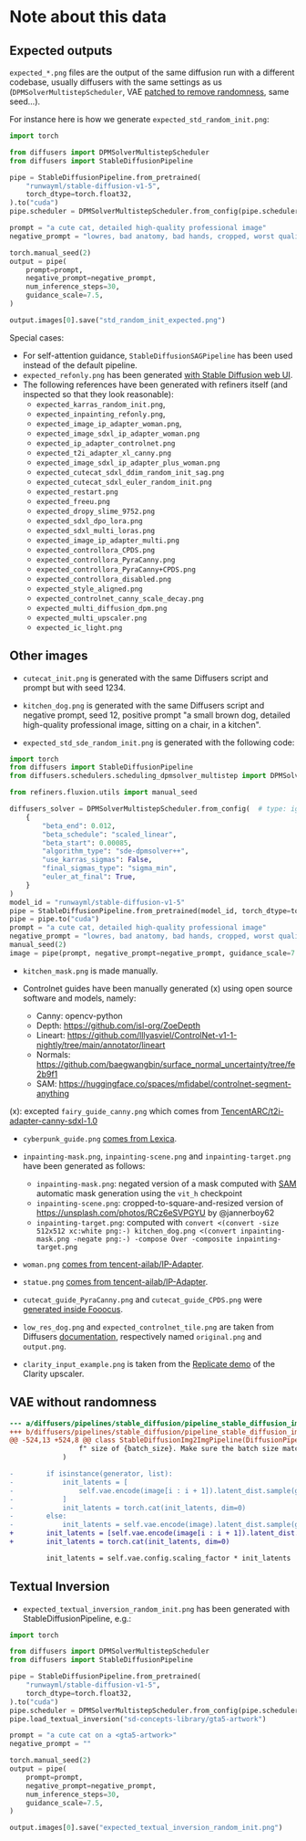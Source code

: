 # Note about this data

## Expected outputs

`expected_*.png` files are the output of the same diffusion run with a different codebase, usually diffusers with the same settings as us (`DPMSolverMultistepScheduler`, VAE [patched to remove randomness](#vae-without-randomness), same seed...).

For instance here is how we generate `expected_std_random_init.png`:

```py
import torch

from diffusers import DPMSolverMultistepScheduler
from diffusers import StableDiffusionPipeline

pipe = StableDiffusionPipeline.from_pretrained(
    "runwayml/stable-diffusion-v1-5",
    torch_dtype=torch.float32,
).to("cuda")
pipe.scheduler = DPMSolverMultistepScheduler.from_config(pipe.scheduler.config)

prompt = "a cute cat, detailed high-quality professional image"
negative_prompt = "lowres, bad anatomy, bad hands, cropped, worst quality"

torch.manual_seed(2)
output = pipe(
    prompt=prompt,
    negative_prompt=negative_prompt,
    num_inference_steps=30,
    guidance_scale=7.5,
)

output.images[0].save("std_random_init_expected.png")
```

Special cases:

- For self-attention guidance, `StableDiffusionSAGPipeline` has been used instead of the default pipeline.
- `expected_refonly.png` has been generated [with Stable Diffusion web UI](https://github.com/AUTOMATIC1111/stable-diffusion-webui).
- The following references have been generated with refiners itself (and inspected so that they look reasonable):
    - `expected_karras_random_init.png`,
    - `expected_inpainting_refonly.png`,
    - `expected_image_ip_adapter_woman.png`,
    - `expected_image_sdxl_ip_adapter_woman.png`
    - `expected_ip_adapter_controlnet.png`
    - `expected_t2i_adapter_xl_canny.png`
    - `expected_image_sdxl_ip_adapter_plus_woman.png`
    - `expected_cutecat_sdxl_ddim_random_init_sag.png`
    - `expected_cutecat_sdxl_euler_random_init.png`
    - `expected_restart.png`
    - `expected_freeu.png`
    - `expected_dropy_slime_9752.png`
    - `expected_sdxl_dpo_lora.png`
    - `expected_sdxl_multi_loras.png`
    - `expected_image_ip_adapter_multi.png`
    - `expected_controllora_CPDS.png`
    - `expected_controllora_PyraCanny.png`
    - `expected_controllora_PyraCanny+CPDS.png`
    - `expected_controllora_disabled.png`
    - `expected_style_aligned.png`
    - `expected_controlnet_canny_scale_decay.png` 
    - `expected_multi_diffusion_dpm.png`
    - `expected_multi_upscaler.png`
    - `expected_ic_light.png`

## Other images

- `cutecat_init.png` is generated with the same Diffusers script and prompt but with seed 1234.

- `kitchen_dog.png` is generated with the same Diffusers script and negative prompt, seed 12, positive prompt "a small brown dog, detailed high-quality professional image, sitting on a chair, in a kitchen".

- `expected_std_sde_random_init.png` is generated with the following code:

```python
import torch
from diffusers import StableDiffusionPipeline
from diffusers.schedulers.scheduling_dpmsolver_multistep import DPMSolverMultistepScheduler

from refiners.fluxion.utils import manual_seed

diffusers_solver = DPMSolverMultistepScheduler.from_config(  # type: ignore
    {
        "beta_end": 0.012,
        "beta_schedule": "scaled_linear",
        "beta_start": 0.00085,
        "algorithm_type": "sde-dpmsolver++",
        "use_karras_sigmas": False,
        "final_sigmas_type": "sigma_min",
        "euler_at_final": True,
    }
)
model_id = "runwayml/stable-diffusion-v1-5"
pipe = StableDiffusionPipeline.from_pretrained(model_id, torch_dtype=torch.float32, scheduler=diffusers_solver)
pipe = pipe.to("cuda")
prompt = "a cute cat, detailed high-quality professional image"
negative_prompt = "lowres, bad anatomy, bad hands, cropped, worst quality"
manual_seed(2)
image = pipe(prompt, negative_prompt=negative_prompt, guidance_scale=7.5).images[0]
```

- `kitchen_mask.png` is made manually.

- Controlnet guides have been manually generated (x) using open source software and models, namely:
    - Canny: opencv-python
    - Depth: https://github.com/isl-org/ZoeDepth
    - Lineart: https://github.com/lllyasviel/ControlNet-v1-1-nightly/tree/main/annotator/lineart
    - Normals: https://github.com/baegwangbin/surface_normal_uncertainty/tree/fe2b9f1
    - SAM: https://huggingface.co/spaces/mfidabel/controlnet-segment-anything

(x): excepted `fairy_guide_canny.png` which comes from [TencentARC/t2i-adapter-canny-sdxl-1.0](https://huggingface.co/TencentARC/t2i-adapter-canny-sdxl-1.0)

- `cyberpunk_guide.png` [comes from Lexica](https://lexica.art/prompt/5ba40855-0d0c-4322-8722-51115985f573).

- `inpainting-mask.png`, `inpainting-scene.png` and `inpainting-target.png` have been generated as follows:
    - `inpainting-mask.png`: negated version of a mask computed with [SAM](https://github.com/facebookresearch/segment-anything) automatic mask generation using the `vit_h` checkpoint
    - `inpainting-scene.png`: cropped-to-square-and-resized version of https://unsplash.com/photos/RCz6eSVPGYU by @jannerboy62
    - `inpainting-target.png`: computed with `convert <(convert -size 512x512 xc:white png:-) kitchen_dog.png <(convert inpainting-mask.png -negate png:-) -compose Over -composite inpainting-target.png`

- `woman.png` [comes from tencent-ailab/IP-Adapter](https://github.com/tencent-ailab/IP-Adapter/blob/8b96670cc5c8ef00278b42c0c7b62fe8a74510b9/assets/images/woman.png).

- `statue.png` [comes from tencent-ailab/IP-Adapter](https://github.com/tencent-ailab/IP-Adapter/blob/d580c50a291566bbf9fc7ac0f760506607297e6d/assets/images/statue.png).

- `cutecat_guide_PyraCanny.png` and `cutecat_guide_CPDS.png` were [generated inside Fooocus](https://github.com/lllyasviel/Fooocus/blob/e8d88d3e250e541c6daf99d6ef734e8dc3cfdc7f/extras/preprocessors.py).

- `low_res_dog.png` and `expected_controlnet_tile.png` are taken from Diffusers [documentation](https://huggingface.co/lllyasviel/control_v11f1e_sd15_tile/tree/main/images), respectively named
`original.png` and `output.png`.

- `clarity_input_example.png` is taken from the [Replicate demo](https://replicate.com/philz1337x/clarity-upscaler/examples) of the Clarity upscaler.

## VAE without randomness

```diff
--- a/diffusers/pipelines/stable_diffusion/pipeline_stable_diffusion_img2img.py
+++ b/diffusers/pipelines/stable_diffusion/pipeline_stable_diffusion_img2img.py
@@ -524,13 +524,8 @@ class StableDiffusionImg2ImgPipeline(DiffusionPipeline):
                 f" size of {batch_size}. Make sure the batch size matches the length of the generators."
             )

-        if isinstance(generator, list):
-            init_latents = [
-                self.vae.encode(image[i : i + 1]).latent_dist.sample(generator[i]) for i in range(batch_size)
-            ]
-            init_latents = torch.cat(init_latents, dim=0)
-        else:
-            init_latents = self.vae.encode(image).latent_dist.sample(generator)
+        init_latents = [self.vae.encode(image[i : i + 1]).latent_dist.mean for i in range(batch_size)]
+        init_latents = torch.cat(init_latents, dim=0)

         init_latents = self.vae.config.scaling_factor * init_latents
```

## Textual Inversion

- `expected_textual_inversion_random_init.png` has been generated with StableDiffusionPipeline, e.g.:

```py
import torch

from diffusers import DPMSolverMultistepScheduler
from diffusers import StableDiffusionPipeline

pipe = StableDiffusionPipeline.from_pretrained(
    "runwayml/stable-diffusion-v1-5",
    torch_dtype=torch.float32,
).to("cuda")
pipe.scheduler = DPMSolverMultistepScheduler.from_config(pipe.scheduler.config)
pipe.load_textual_inversion("sd-concepts-library/gta5-artwork")

prompt = "a cute cat on a <gta5-artwork>"
negative_prompt = ""

torch.manual_seed(2)
output = pipe(
    prompt=prompt,
    negative_prompt=negative_prompt,
    num_inference_steps=30,
    guidance_scale=7.5,
)

output.images[0].save("expected_textual_inversion_random_init.png")
```
